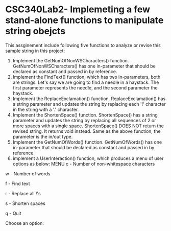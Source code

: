 # CSC340Lab2- Implemeting a few stand-alone functions to manipulate string obejcts
This assginement include following five functions to analyze or revise this sample string in this project:
  1) Implement the GetNumOfNonWSCharacters() function. GetNumOfNonWSCharacters() has one in-parameter that should be declared as constant and passed in by reference.
  2) Implement the FindText() function, which has two in-parameters, both are strings. Let's say we are going to find a needle in a haystack. The first parameter represents the needle, and the second parameter the haystack. 
  3) Implement the ReplaceExclamation() function. ReplaceExclamation() has a string parameter and updates the string by replacing each '!' character in the string with a '.' character.
  4) Implement the ShortenSpace() function. ShortenSpace() has a string parameter and updates the string by replacing all sequences of 2 or more spaces with a single space. ShortenSpace() DOES NOT return the revised string. It returns void instead. Same as the above function, the parameter is the in/out type.
  5)  Implement the GetNumOfWords() function. GetNumOfWords() has one in-parameter that should be declared as constant and passed in by reference.
  6)  implement a UserInteraction() function, which produces a menu of user options as below:
MENU
c - Number of non-whitespace characters

w - Number of words

f - Find text

r - Replace all !'s

s - Shorten spaces

q - Quit

Choose an option:
